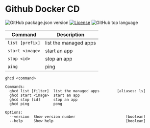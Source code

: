 # Github Docker CD
![GitHub package.json version](https://img.shields.io/github/package-json/v/hobroker/github-docker-cd?style=flat-square)
[![License](https://img.shields.io/github/license/hobroker/github-docker-cd)](LICENSE)
![GitHub top language](https://img.shields.io/github/languages/top/hobroker/github-docker-cd)

| Command | Description |
| --- | --- |
| `list [prefix]` | list the managed apps |
| `start <image>` | start an app |
| `stop <id>` | stop an app |
| `ping` | ping |


```
ghcd <command>

Commands:
  ghcd list [filter]  list the managed apps        [aliases: ls]
  ghcd start <image>  start an app
  ghcd stop [id]      stop an app
  ghcd ping           pong

Options:
  --version  Show version number                       [boolean]
  --help     Show help                                 [boolean]
```
